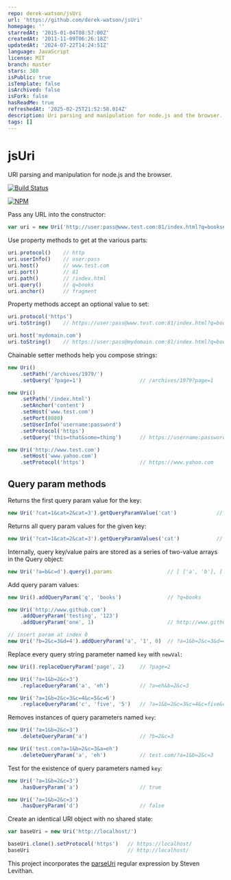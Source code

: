 ```yaml
---
repo: derek-watson/jsUri
url: 'https://github.com/derek-watson/jsUri'
homepage: ''
starredAt: '2015-01-04T08:57:00Z'
createdAt: '2011-11-09T06:26:18Z'
updatedAt: '2024-07-22T14:24:51Z'
language: JavaScript
license: MIT
branch: master
stars: 380
isPublic: true
isTemplate: false
isArchived: false
isFork: false
hasReadMe: true
refreshedAt: '2025-02-25T21:52:58.014Z'
description: Uri parsing and manipulation for node.js and the browser.
tags: []
---
```


# jsUri

URI parsing and manipulation for node.js and the browser.

[![Build Status](https://travis-ci.org/derek-watson/jsUri.png)](https://travis-ci.org/derek-watson/jsUri)

[![NPM](https://nodei.co/npm/jsuri.png)](https://nodei.co/npm/jsuri/)

Pass any URL into the constructor:

```js
var uri = new Uri('http://user:pass@www.test.com:81/index.html?q=books#fragment')
```

Use property methods to get at the various parts:

```js
uri.protocol()    // http
uri.userInfo()    // user:pass
uri.host()        // www.test.com
uri.port()        // 81
uri.path()        // /index.html
uri.query()       // q=books
uri.anchor()      // fragment
```

Property methods accept an optional value to set:

```js
uri.protocol('https')
uri.toString()    // https://user:pass@www.test.com:81/index.html?q=books#fragment

uri.host('mydomain.com')
uri.toString()    // https://user:pass@mydomain.com:81/index.html?q=books#fragment
```

Chainable setter methods help you compose strings:

```js
new Uri()
    .setPath('/archives/1979/')
    .setQuery('?page=1')                   // /archives/1979?page=1

new Uri()
    .setPath('/index.html')
    .setAnchor('content')
    .setHost('www.test.com')
    .setPort(8080)
    .setUserInfo('username:password')
    .setProtocol('https')
    .setQuery('this=that&some=thing')      // https://username:password@www.test.com:8080/index.html?this=that&some=thing#content

new Uri('http://www.test.com')
    .setHost('www.yahoo.com')
    .setProtocol('https')                  // https://www.yahoo.com
```

## Query param methods

Returns the first query param value for the key:

```js
new Uri('?cat=1&cat=2&cat=3').getQueryParamValue('cat')             // 1
```

Returns all query param values for the given key:

```js
new Uri('?cat=1&cat=2&cat=3').getQueryParamValues('cat')            // [1, 2, 3]
```

Internally, query key/value pairs are stored as a series of two-value arrays in the Query object:

```js
new Uri('?a=b&c=d').query().params                  // [ ['a', 'b'], ['c', 'd']]
```

Add query param values:

```js
new Uri().addQueryParam('q', 'books')               // ?q=books

new Uri('http://www.github.com')
    .addQueryParam('testing', '123')
    .addQueryParam('one', 1)                        // http://www.github.com/?testing=123&one=1

// insert param at index 0
new Uri('?b=2&c=3&d=4').addQueryParam('a', '1', 0)  // ?a=1&b=2&c=3&d=4
```

Replace every query string parameter named `key` with `newVal`:

```js
new Uri().replaceQueryParam('page', 2)     // ?page=2

new Uri('?a=1&b=2&c=3')
    .replaceQueryParam('a', 'eh')          // ?a=eh&b=2&c=3

new Uri('?a=1&b=2&c=3&c=4&c=5&c=6')
    .replaceQueryParam('c', 'five', '5')   // ?a=1&b=2&c=3&c=4&c=five&c=6
```

Removes instances of query parameters named `key`:

```js
new Uri('?a=1&b=2&c=3')
    .deleteQueryParam('a')                 // ?b=2&c=3

new Uri('test.com?a=1&b=2&c=3&a=eh')
    .deleteQueryParam('a', 'eh')           // test.com/?a=1&b=2&c=3
```

Test for the existence of query parameters named `key`:

```js
new Uri('?a=1&b=2&c=3')
    .hasQueryParam('a')                    // true

new Uri('?a=1&b=2&c=3')
    .hasQueryParam('d')                    // false
```

Create an identical URI object with no shared state:

```js
var baseUri = new Uri('http://localhost/')

baseUri.clone().setProtocol('https')   // https://localhost/
baseUri                                // http://localhost/
```

This project incorporates the [parseUri](http://blog.stevenlevithan.com/archives/parseuri) regular expression by Steven Levithan.
